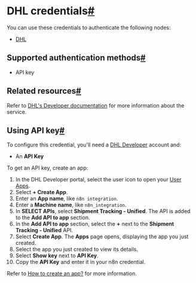 [](https://github.com/n8n-io/n8n-docs/edit/main/docs/integrations/builtin/credentials/dhl.md "Edit this page")

# DHL credentials[#](#dhl-credentials "Permanent link")

You can use these credentials to authenticate the following nodes:

*   [DHL](../../app-nodes/n8n-nodes-base.dhl/)

## Supported authentication methods[#](#supported-authentication-methods "Permanent link")

*   API key

## Related resources[#](#related-resources "Permanent link")

Refer to [DHL's Developer documentation](https://support-developer.dhl.com/support/home) for more information about the service.

## Using API key[#](#using-api-key "Permanent link")

To configure this credential, you'll need a [DHL Developer](https://developer.dhl.com/user/register) account and:

*   An **API Key**

To get an API key, create an app:

1.  In the DHL Developer portal, select the user icon to open your [User Apps](https://developer.dhl.com/user/apps).
2.  Select **\+ Create App**.
3.  Enter an **App name**, like `n8n integration`.
4.  Enter a **Machine name**, like `n8n_integration`.
5.  In **SELECT APIs**, select **Shipment Tracking - Unified**. The API is added to the **Add API to app** section.
6.  In the **Add API to app** section, select the **+** next to the **Shipment Tracking - Unified** API.
7.  Select **Create App**. The **Apps** page opens, displaying the app you just created.
8.  Select the app you just created to view its details.
9.  Select **Show key** next to **API Key**.
10.  Copy the **API Key** and enter it in your n8n credential.

Refer to [How to create an app?](https://support-developer.dhl.com/support/solutions/articles/47001177011-how-to-create-an-app-) for more information.